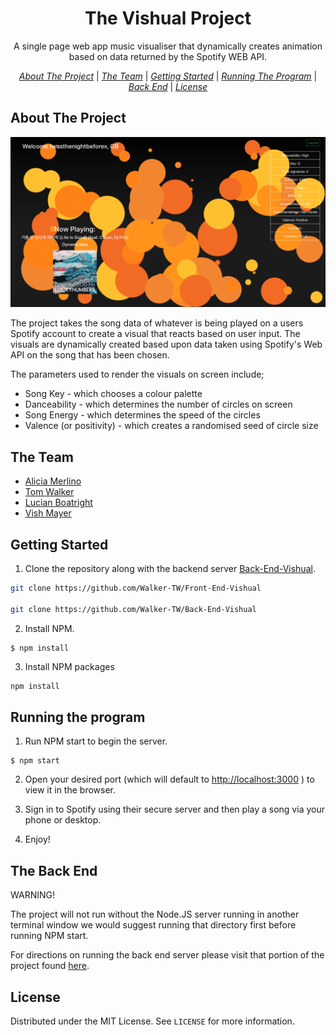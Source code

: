 <p align="center">
  <h1 align="center">The Vishual Project</h3>

  <p align="center">
    A single page web app music visualiser that dynamically creates animation based on data returned by the Spotify WEB API.
  </p>
</p>
<div align= "center">

  [*About The Project*](#About-The-Project) | [*The Team*](#The-Team) | [*Getting Started*](#Getting-Started) | [*Running The Program*](#Running-The-Program) | [*Back End*](#The-Back-End) | [*License*](#license)

</div>

## About The Project

![product-screenshot](/public/images/Screentshot.png?raw=true)

The project takes the song data of whatever is being played on a users Spotify account to create a visual that reacts based on user input. The visuals are dynamically created based upon data taken using Spotify's Web API on the song that has been chosen.

The parameters used to render the visuals on screen include;

- Song Key - which chooses a colour palette
- Danceability - which determines the number of circles on screen
- Song Energy - which determines the speed of the circles
- Valence (or positivity) - which creates a randomised seed of circle size

## The Team

- [Alicia Merlino](https://github.com/acmerlino1)
- [Tom Walker](https://github.com/Walker-TW)
- [Lucian Boatright](https://github.com/lucianboatright)
- [Vish Mayer](https://github.com/Vish-Mayer)

## Getting Started

1. Clone the repository along with the backend server [Back-End-Vishual](https://github.com/Walker-TW/Back-End-Vishual).

```sh
git clone https://github.com/Walker-TW/Front-End-Vishual

git clone https://github.com/Walker-TW/Back-End-Vishual
```

2. Install NPM.

```
$ npm install
```

3. Install NPM packages

```sh
npm install
```

## Running the program

1. Run NPM start to begin the server.

```
$ npm start
```

2. Open your desired port (which will default to [http://localhost:3000](http://localhost:3000) ) to view it in the browser.

3. Sign in to Spotify using their secure server and then play a song via your phone or desktop.

4. Enjoy!

## The Back End

WARNING!

The project will not run without the Node.JS server running in another terminal window we would suggest running that directory first before running NPM start.

For directions on running the back end server please visit that portion of the project found [here](https://github.com/Walker-TW/Back-End-Vishual).

## License

Distributed under the MIT License. See `LICENSE` for more information.
